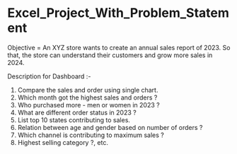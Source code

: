 # Excel_Project_With_Problem_Statement
Objective = An XYZ store wants to create an annual sales report of 2023. So that, the store can understand their customers and grow more sales in 2024.

Description for Dashboard :-
1. Compare the sales and order using single chart.
2. Which month got the highest sales and orders ?
3. Who purchased more - men or women in 2023 ?
4. What are different order status in 2023 ?
5. List top 10 states contributing to sales.
6. Relation between age and gender based on number of orders ?
7. Which channel is contributing to maximum sales ?
8. Highest selling category ?, etc.
